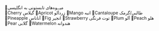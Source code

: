 🍒میــوه‌های تابستونی به انگلیسی
<br>
🔸Cherry
گیلاس
🔹Apricot
زردآلو
🔸Mango
انبه
🔹Cantaloupe
طالبی/گرمک
🔸Pineapple
آناناس
🔹Fig
انجیر
🔸Strawberry
توت فرنگی
🔹Plum
آلو
🔸Peach
هلو
🔹Pear
گلابی
🔸Watermelon 
هندوانه

